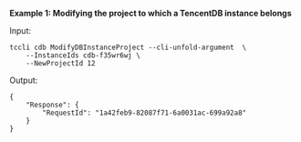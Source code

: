 **Example 1: Modifying the project to which a TencentDB instance belongs**



Input: 

```
tccli cdb ModifyDBInstanceProject --cli-unfold-argument  \
    --InstanceIds cdb-f35wr6wj \
    --NewProjectId 12
```

Output: 
```
{
    "Response": {
        "RequestId": "1a42feb9-82087f71-6a0031ac-699a92a8"
    }
}
```

